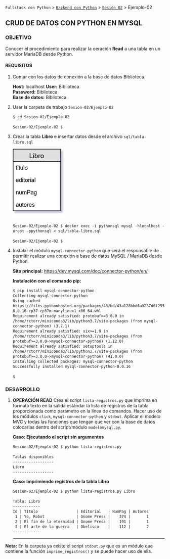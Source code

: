 `Fullstack con Python` > [`Backend con Python`](../../Readme.md) > [`Sesión 02`](../Readme.md) > Ejemplo-02

## CRUD DE DATOS CON PYTHON EN MYSQL

### OBJETIVO
Conocer el procedimiento para realizar la oeración __Read__ a una tabla en un servidor MariaDB desde Python.

#### REQUISITOS
1. Contar con los datos de conexión a la base de datos Biblioteca.

   __Host:__ localhost
   __User:__ Biblioteca \
   __Password:__ Biblioteca \
   __Base de datos:__ Biblioteca

1. Usar la carpeta de trabajo `Sesion-02/Ejemplo-02`

   ```console
   $ cd Sesion-02/Ejemplo-02

   Sesion-02/Ejemplo-02 $
   ```

1. Crear la tabla __Libro__ e insertar datos desde el archivo `sql/tabla-libro.sql`

   ![Tabla Libro](assets/tabla-libro.jpg)

   ```console
   Sesion-02/Ejemplo-02 $ docker exec -i pythonsql mysql -hlocalhost -uroot -ppythonsql < sql/tabla-libro.sql

   Sesion-02/Ejemplo-02 $
   ```

1. Instalar el módulo `mysql-connector-python` que será el responsable de permitir realizar una conexión a base de datos MySQL / MariaDB desde Python.

   __Sito principal:__
   https://dev.mysql.com/doc/connector-python/en/

   __Instalación con el comando pip:__
   ```console
   $ pip install mysql-connector-python
   Collecting mysql-connector-python
   Using cached https://files.pythonhosted.org/packages/43/bd/43a128bbd6a3237d6f255c7afaa9308430d5c90f8db8371276169722f037/mysql_connector_python-8.0.16-cp37-cp37m-manylinux1_x86_64.whl
   Requirement already satisfied: protobuf>=3.0.0 in /home/rctorr/miniconda3/lib/python3.7/site-packages (from mysql-connector-python) (3.7.1)
   Requirement already satisfied: six>=1.9 in /home/rctorr/miniconda3/lib/python3.7/site-packages (from protobuf>=3.0.0->mysql-connector-python) (1.12.0)
   Requirement already satisfied: setuptools in /home/rctorr/miniconda3/lib/python3.7/site-packages (from protobuf>=3.0.0->mysql-connector-python) (41.0.0)
   Installing collected packages: mysql-connector-python
   Successfully installed mysql-connector-python-8.0.16

   $
   ```

### DESARROLLO
1. __OPERACIÓN READ__ Crea el script `lista-registros.py` que imprima en formato texto en la salida estándar la lista de registros de la tabla proporcionada como parámetro en la línea de comandos. Hacer uso de los módulos `click`, `mysql-connector-python` y `stdout`. Aplicar el modelo MVC y todas las funciones que tengan que ver con la base de datos colocarlas dentro del script/módulo `modelomysql.py`.

   __Caso: Ejecutando el script sin argumentos__

   ```console
   Sesion-02/Ejemplo-02 $ python lista-registros.py

   Tablas disponibles
   ------------------
   Libro
   ------------------
   ```

   __Caso: Imprimiendo registros de la tabla Libro__

   ```console
   Sesion-02/Ejemplo-02 $ python lista-registros.py Libro

   Tabla: Libro
   ------------
   Id | Titulo                 | Editorial   | NumPag | Autores
    1 | Yo, Robot              | Gnome Press |    374 |       1
    2 | El fin de la eternidad | Gnome Press |    191 |       1
    3 | El arte de la guerra   | Obelisco    |    112 |       2
   ------------
   ```
   ***

__Nota:__ En la carpeta ya existe el script `stdout.py` que es un módulo que contiene la función `imprime_registros()` y se puede hacer uso de ella.
